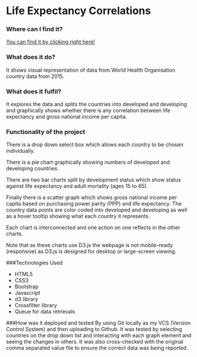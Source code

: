 # Life Expectancy Correlations

### Where can I find it?
[You can find it by clicking right here!](https://spencerbarriball.github.io/Life-Expectancy-Correlation/)

### What does it do?
It shows visual representation of data from World Health Organisation country data from 2015.

### What does it fulfil?
It explores the data and splits the countries into developed and developing and graphically shows whether there is 
any correlation between life expectancy and gross national income per capita.

### Functionality of the project
There is a drop down select box which allows each country to be chosen individually.

There is a pie chart graphically showing numbers of developed and developing countries.

There are two bar charts split by development status which show status against life expectancy and  adult mortality 
(ages 15 to 65).

Finally there is a scatter graph which shows gross national income per capita based on purchasing power parity (PPP) 
and life expectancy. The country data points are color coded into developed and developing as well as a hover tooltip
 showing what each country it represents.

Each chart is interconnected and one action on one reflects in the other charts.

Note that as these charts use D3.js the webpage is not mobile-ready (responsive) as D3.js is designed for 
desktop or large-screen viewing.
 
 ###Technologies Used
+ HTML5
+ CSS3
+ Bootstrap
+ Javascript
+ d3 library
+ Crossfilter library
+ Queue for data retrievals

###How was it deployed and tested
By using Git locally as my VCS (Version Control System) and then uploading to Github. 
It was tested by selecting countries on the drop down list and interacting with each graph element and seeing the 
changes in others. It was also cross-checked with the original comma separated value file to ensure the correct data 
was being reported.   
     

